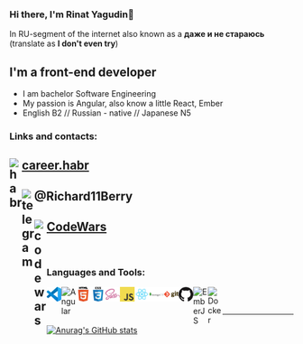 ### Hi there, I'm Rinat Yagudin👋
In RU-segment of the internet also known as a **даже и не стараюсь** (translate as **I don't even try**)

## I'm a front-end developer

-   I am bachelor Software Engineering
-   My passion is Angular, also know a little React, Ember
-   English B2 // Russian - native // Japanese N5

### Links and contacts:
## <img align="left" alt="habr" width="22px" src="https://habrastorage.org/files/df0/491/ba4/df0491ba483b4446bc9261be83f69ebd.png" />[career.habr](https://career.habr.com/yagudinfront)

## <img align="left" alt="telegram" width="22px" src="https://cdn-icons-png.flaticon.com/512/124/124019.png" /> @Richard11Berry


## <img align="left" alt="codewars" width="22px" src="https://docs.codewars.com/logo.svg" />[CodeWars](https://www.codewars.com/users/rich11berr)

<br />

### Languages and Tools:

<img align="left" alt="Visual Studio Code" width="26px" src="https://raw.githubusercontent.com/github/explore/80688e429a7d4ef2fca1e82350fe8e3517d3494d/topics/visual-studio-code/visual-studio-code.png" />
<img align="left" alt="Angular" width="26px" src="https://logojinni.com/image/logos/angular-555.svg" />
<img align="left" alt="HTML5" width="26px" src="https://raw.githubusercontent.com/github/explore/80688e429a7d4ef2fca1e82350fe8e3517d3494d/topics/html/html.png" />
<img align="left" alt="CSS3" width="26px" src="https://raw.githubusercontent.com/github/explore/80688e429a7d4ef2fca1e82350fe8e3517d3494d/topics/css/css.png" />
<img align="left" alt="Sass" width="26px" src="https://raw.githubusercontent.com/github/explore/80688e429a7d4ef2fca1e82350fe8e3517d3494d/topics/sass/sass.png" />
<img align="left" alt="JavaScript" width="26px" src="https://raw.githubusercontent.com/github/explore/80688e429a7d4ef2fca1e82350fe8e3517d3494d/topics/javascript/javascript.png" />
<img align="left" alt="React" width="26px" src="https://raw.githubusercontent.com/github/explore/80688e429a7d4ef2fca1e82350fe8e3517d3494d/topics/react/react.png" />
<img align="left" alt="MongoDB" width="26px" src="https://raw.githubusercontent.com/github/explore/80688e429a7d4ef2fca1e82350fe8e3517d3494d/topics/mongodb/mongodb.png" />
<img align="left" alt="Git" width="26px" src="https://raw.githubusercontent.com/github/explore/80688e429a7d4ef2fca1e82350fe8e3517d3494d/topics/git/git.png" />
<img align="left" alt="GitHub" width="26px" src="https://raw.githubusercontent.com/github/explore/78df643247d429f6cc873026c0622819ad797942/topics/github/github.png" />
<img align="left" alt="EmberJS" width="26px" src="https://blog.emberjs.com/images/logos/e-icon.png" />
<img align="left" alt="Docker" width="26px" src="https://www.docker.com/wp-content/uploads/2022/03/vertical-logo-monochromatic.png" />


<br />
<br />

---

[![Anurag's GitHub stats](https://github-readme-stats.vercel.app/api?username=rich11berr)](https://github.com/anuraghazra/github-readme-stats)
